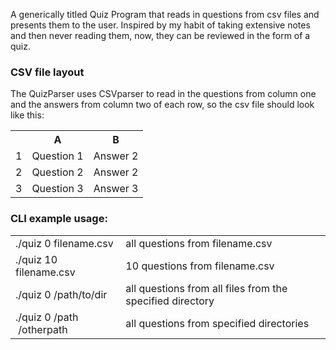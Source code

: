 A generically titled Quiz Program that reads in questions from csv files and presents them to the user. Inspired by my habit of taking extensive notes and then never reading them, now, they can be reviewed in the form of a quiz.<br/>

<h3>CSV file layout</h3>

The QuizParser uses CSVparser to read in the questions from column one and the answers from column two of each row, so the csv file should look like this:<br/>

<table class="border">
    <tr>
        <th></th><th>A</th><th>B</th>
    </tr>
    <tr>
        <td>1</td>
        <td>Question 1</td>
        <td>Answer 2</td>
    </tr>
    <tr>
        <td>2</td>
        <td>Question 2</td>
        <td>Answer 2</td>
    </tr>
    <tr>
        <td>3</td>
        <td>Question 3</td>
        <td>Answer 3</td>
    </tr>
</table>

<h3>CLI example usage:</h3>

<table>
    <tr>
        <td>./quiz 0 filename.csv</td>
        <td>all questions from filename.csv</td>
    </tr>
    <tr>
        <td>./quiz 10 filename.csv</td>
        <td>10 questions from filename.csv</td>
    </tr>
    <tr>
        <td>./quiz 0 /path/to/dir</td>
        <td>all questions from all files from the specified directory</td>
    </tr>
    <tr>
        <td>./quiz 0 /path &nbsp;/otherpath </td>
        <td>all questions from specified directories</td>
    </tr>
</table>